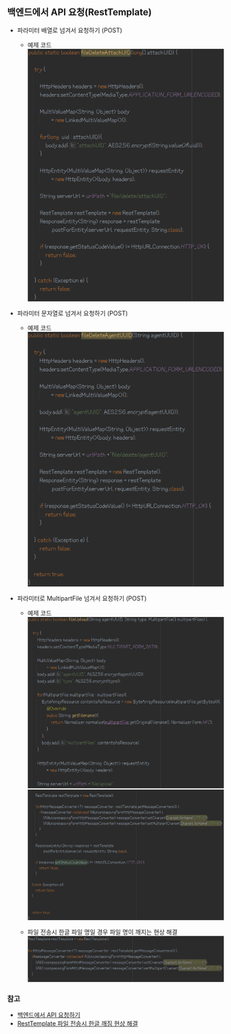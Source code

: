 ## 백엔드에서 API 요청(RestTemplate)

* 파라미터 배열로 넘겨서 요청하기 (POST)
    * 예제 코드
      ![img_6.png](img_6.png)      

* 파라미터 문자열로 넘겨서 요청하기 (POST)
    * 예제 코드
      ![img_7.png](img_7.png) 

* 파라미터로 MultipartFile 넘겨서 요청하기 (POST)
    * 예제 코드
      ![img_8.png](img_8.png)
      ![img_9.png](img_9.png)
      
    *  파일 전송시 한글 파일 명일 경우 파일 명이 깨지는 현상 해결
      ![img_10.png](img_10.png)
       

### 참고
* [백엔드에서 API 요청하기](https://github.com/eugenp/tutorials/blob/master/spring-web-modules/spring-resttemplate-3/src/main/java/com/baeldung/web/upload/client/MultipartFileUploadClient.java)
* [RestTemplate 파일 전송시 한글 깨짐 현상 해결](https://okky.kr/article/389868)